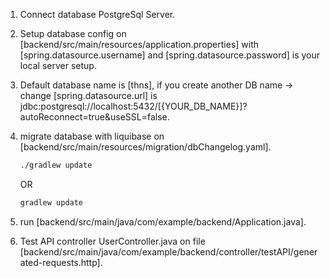 1. Connect database PostgreSql Server.

2. Setup database config on [backend/src/main/resources/application.properties]
   with [spring.datasource.username] and [spring.datasource.password] is your local server setup.

3. Default database name is [thns], if you create another DB name -> change [spring.datasource.url] is
   jdbc:postgresql://localhost:5432/[{YOUR_DB_NAME}]?autoReconnect=true&useSSL=false.

4. migrate database with liquibase on [backend/src/main/resources/migration/dbChangelog.yaml].

    ```bash
    ./gradlew update
    ```
    OR
    ```bash
    gradlew update
    ```

5. run [backend/src/main/java/com/example/backend/Application.java].
6. Test API controller UserController.java on file [backend/src/main/java/com/example/backend/controller/testAPI/generated-requests.http].
